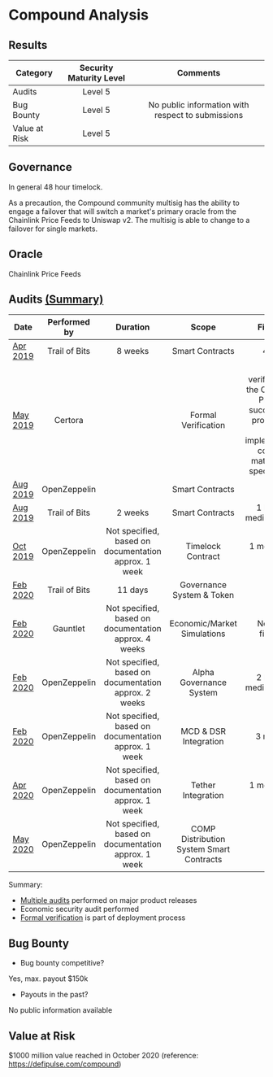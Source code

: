 # Compound Analysis

## Results
| Category    | Security Maturity Level  | Comments    |
| ------------- |:-------------:|:-------------:|
| Audits |   Level 5             |           |         
| Bug Bounty |    Level 5            |   No public information with respect to submissions         |      
| Value at Risk |  Level 5              |           |   

## Governance
In general 48 hour timelock.

As a precaution, the Compound community multisig has the ability to engage a failover that will switch a market's primary oracle from the Chainlink Price Feeds to Uniswap v2. The multisig is able to change to a failover for single markets.  

## Oracle
Chainlink Price Feeds

## Audits [(Summary)](https://compound.finance/docs/security)
| Date | Performed by  |  Duration  |  Scope |  Findings  | Findings addressed |
| ------------- |:-------------:| :-------------:| :-------------:| :-------------:| :-------------:|
| [Apr 2019]() | Trail of Bits  |  8 weeks  | Smart Contracts  | 4 high|  |    
| [May 2019]() | Certora |   | Formal Verification  | The verification of the Compound Protocol succeeded in proving that the implementation correctly matches the specification. | All resolved, verification integrated into deployment process|   
| [Aug 2019]() | OpenZeppelin |    | Smart Contracts  |  |  |  
| [Aug 2019]() | Trail of Bits |  2 weeks  |Smart Contracts | 1 high / 1 medium / 2 low  |    |
| [Oct 2019]() | OpenZeppelin | Not specified, based on documentation approx. 1 week  | Timelock Contract | 1 medium / 1 low   | All resolved  |   
| [Feb 2020]() | Trail of Bits  |  11 days  | Governance System & Token  | 0 |  |    
| [Feb 2020]() | Gauntlet  | Not specified, based on documentation approx. 4 weeks| Economic/Market Simulations      | No major findings |  |  
| [Feb 2020]() | OpenZeppelin |Not specified, based on documentation approx. 2 weeks | Alpha Governance System   | 2 high / 3 medium / 6 low  | high findings resolved |  
| [Feb 2020]() | OpenZeppelin | Not specified, based on documentation approx. 1 week | MCD & DSR Integration  | 3 medium  |  |    
| [Apr 2020]() | OpenZeppelin | Not specified, based on documentation approx. 1 week | Tether Integration  | 1 medium / 3 low  |  |
| [May 2020]() | OpenZeppelin  |  Not specified, based on documentation approx. 1 week  | COMP Distribution System Smart Contracts   |  0 |  |

Summary:
- [Multiple audits](https://compound.finance/docs/security#audits) performed on major product releases
- Economic security audit performed
- [Formal verification](https://compound.finance/documents/Certora.pdf) is part of deployment process


## Bug Bounty
 - Bug bounty competitive?

 Yes, max. payout $150k

 - Payouts in the past?

 No public information available

## Value at Risk
$1000 million value reached in October 2020 (reference: https://defipulse.com/compound)
